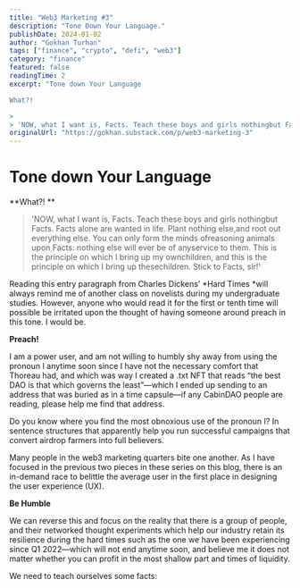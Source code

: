 ```yaml
---
title: "Web3 Marketing #3"
description: "Tone Down Your Language."
publishDate: 2024-01-02
author: "Gokhan Turhan"
tags: ["finance", "crypto", "defi", "web3"]
category: "finance"
featured: false
readingTime: 2
excerpt: "Tone down Your Language

What?! 

>
> 'NOW, what I want is, Facts. Teach these boys and girls nothingbut Facts. Facts alone are wanted in life. Plant nothing else,and root out everything else. You..."
originalUrl: "https://gokhan.substack.com/p/web3-marketing-3"
---
```


# Tone down Your Language

**What?! **

>
> 'NOW, what I want is, Facts. Teach these boys and girls nothingbut Facts. Facts alone are wanted in life. Plant nothing else,and root out everything else. You can only form the minds ofreasoning animals upon Facts: nothing else will ever be of anyservice to them. This is the principle on which I bring up my ownchildren, and this is the principle on which I bring up thesechildren. Stick to Facts, sir!'
>

Reading this entry paragraph from Charles Dickens’ *Hard Times *will always remind me of another class on novelists during my undergraduate studies. However, anyone who would read it for the first or tenth time will possible be irritated upon the thought of having someone around preach in this tone. I would be.

**Preach!**

I am a power user, and am not willing to humbly shy away from using the pronoun I anytime soon since I have not the necessary comfort that Thoreau had, and which was way I created a .txt NFT that reads “the best DAO is that which governs the least”—which I ended up sending to an address that was buried as in a time capsule—if any CabinDAO people are reading, please help me find that address.

Do you know where you find the most obnoxious use of the pronoun I? In sentence structures that apparently help you run successful campaigns that convert airdrop farmers into full believers.

Many people in the web3 marketing quarters bite one another. As I have focused in the previous two pieces in these series on this blog, there is an in-demand race to belittle the average user in the first place in designing the user experience (UX).

**Be Humble**

We can reverse this and focus on the reality that there is a group of people, and their networked thought experiments which help our industry retain its resilience during the hard times such as the one we have been experiencing since Q1 2022—which will not end anytime soon, and believe me it does not matter whether you can profit in the most shallow part and times of liquidity.

We need to teach ourselves some facts: